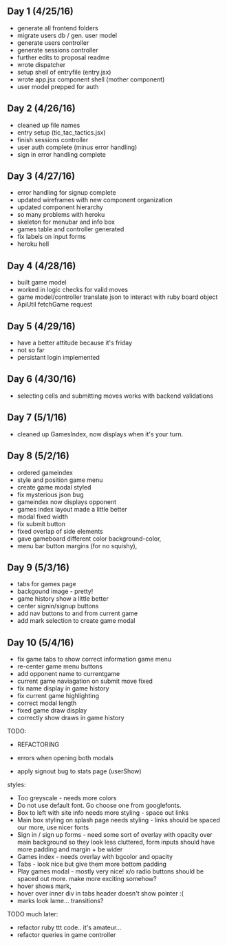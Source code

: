 
## Day 1 (4/25/16)

- generate all frontend folders
- migrate users db / gen. user model
- generate users controller
- generate sessions controller
- further edits to proposal readme
- wrote dispatcher
- setup shell of entryfile (entry.jsx)
- wrote app.jsx component shell (mother component)
- user model prepped for auth

## Day 2 (4/26/16)

- cleaned up file names
- entry setup (tic_tac_tactics.jsx)
- finish sessions controller
- user auth complete (minus error handling)
- sign in error handling complete

## Day 3 (4/27/16)

- error handling for signup complete
- updated wireframes with new component organization
- updated component hierarchy
- so many problems with heroku
- skeleton for menubar and info box
- games table and controller generated
- fix labels on input forms
- heroku hell

## Day 4 (4/28/16)

- built game model
- worked in logic checks for valid moves
- game model/controller translate json to interact with ruby board object
- ApiUtil fetchGame request

## Day 5 (4/29/16)

- have a better attitude because it's friday
- not so far
- persistant login implemented

## Day 6 (4/30/16)

- selecting cells and submitting moves works with backend validations

## Day 7 (5/1/16)

- cleaned up GamesIndex, now displays when it's your turn.

## Day 8 (5/2/16)

- ordered gameindex
- style and position game menu
- create game modal styled
- fix mysterious json bug
- gameindex now displays opponent
- games index layout made a little better
- modal fixed width
- fix submit button
- fixed overlap of side elements
- gave gameboard different color background-color,
- menu bar button margins (for no squishy),

## Day 9 (5/3/16)
- tabs for games page
- backgound image - pretty!
- game history show a little better
- center signin/signup buttons
- add nav buttons to and from current game
- add mark selection to create game modal

## Day 10 (5/4/16)
- fix game tabs to show correct information game menu
- re-center game menu buttons
- add opponent name to currentgame
- current game naviagation on submit move fixed
- fix name display in game history
- fix current game highlighting
- correct modal length
- fixed game draw display
- correctly show draws in game history

TODO:

- REFACTORING

- errors when opening both modals

- apply signout bug to stats page (userShow)

styles:
- Too greyscale - needs more colors
- Do not use default font. Go choose one from googlefonts.
- Box to left with site info needs more styling - space out links
- Main box styling on splash page needs styling - links should be spaced our more, use nicer fonts
- Sign in / sign up forms - need some sort of overlay with opacity over main background so they look less cluttered, form inputs should have more padding and margin + be wider
- Games index - needs overlay with bgcolor and opacity
- Tabs - look nice but give them more bottom padding
- Play games modal - mostly very nice! x/o radio buttons should be spaced out more. make more exciting somehow?
- hover shows mark,
- hover over inner div in tabs header doesn't show pointer :(
- marks look lame... transitions?

TODO much later:
- refactor ruby ttt code.. it's amateur...  
- refactor queries in game controller
